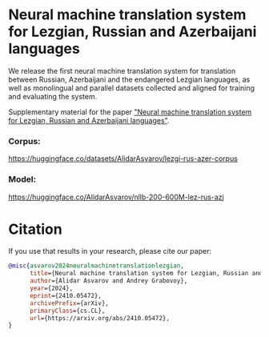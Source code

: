 # Neural machine translation system for Lezgian, Russian and Azerbaijani languages

We release the first neural machine translation system for translation between Russian, Azerbaijani and the endangered Lezgian languages, as well as monolingual and parallel datasets collected and aligned for training and evaluating the system.


Supplementary material for the paper ["Neural machine translation system for Lezgian, Russian and Azerbaijani languages"](https://arxiv.org/abs/2410.05472).

### Corpus:
https://huggingface.co/datasets/AlidarAsvarov/lezgi-rus-azer-corpus

### Model:
https://huggingface.co/AlidarAsvarov/nllb-200-600M-lez-rus-azj


# Citation

If you use that results in your research, please cite our paper:

```bibtex
@misc{asvarov2024neuralmachinetranslationlezgian,
      title={Neural machine translation system for Lezgian, Russian and Azerbaijani languages}, 
      author={Alidar Asvarov and Andrey Grabovoy},
      year={2024},
      eprint={2410.05472},
      archivePrefix={arXiv},
      primaryClass={cs.CL},
      url={https://arxiv.org/abs/2410.05472}, 
}
```
